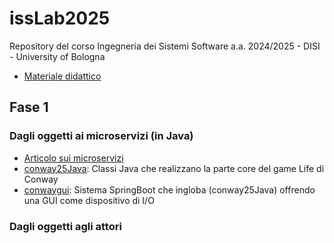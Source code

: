 # issLab2025
Repository del corso Ingegneria dei Sistemi Software a.a. 2024/2025 - DISI - University of Bologna
  * [Materiale didattico](iss25Material/docs/_build/html)

<h2 id="Fase1">Fase 1</h2>   <!-- comment: ancora personalizzata](https://github.com/anatali/issLab2025/Fase1) -->

### Dagli oggetti ai microservizi (in Java)
  * [Articolo sui microservizi](iss25Material/docs/_build/html/_static/msoIEEE.pdf)
  * [conway25Java](conway25Java): Classi Java che realizzano la parte core del game Life di Conway
  * [conwaygui](conwaygui): Sistema SpringBoot che ingloba (conway25Java) offrendo una GUI come dispositivo di I/O
 
### Dagli oggetti agli attori 
